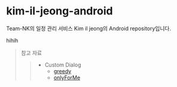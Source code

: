 # kim-il-jeong-android
Team-NK의 일정 관리 서비스 Kim il jeong의 Android repository입니다.

hihih

> 참고 자료
> > - Custom Dialog
> >   - [greedy](https://greedy0110.tistory.com/70)
> >   - [onlyForMe](https://onlyfor-me-blog.tistory.com/335)
